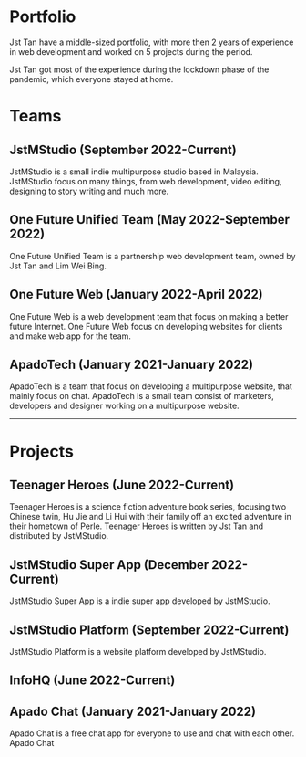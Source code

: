 # Portfolio
Jst Tan have a middle-sized portfolio, with more then 2 years of experience in web development and worked on 5 projects during the period. 

Jst Tan got most of the experience during the lockdown phase of the pandemic, which everyone stayed at home. 

# Teams
## JstMStudio (September 2022-Current)
JstMStudio is a small indie multipurpose studio based in Malaysia. JstMStudio focus on many things, from web development, video editing, designing to story writing and much more. 

## One Future Unified Team (May 2022-September 2022)
One Future Unified Team is a partnership web development team, owned by Jst Tan and Lim Wei Bing.

## One Future Web (January 2022-April 2022)
One Future Web is a web development team that focus on making a better future Internet. One Future Web focus on developing websites for clients and make web app for the team.

## ApadoTech (January 2021-January 2022)
ApadoTech is a team that focus on developing a multipurpose website, that mainly focus on chat. ApadoTech is a small team consist of marketers, developers and designer working on a multipurpose website. 

<hr>

# Projects
## Teenager Heroes (June 2022-Current)
Teenager Heroes is a science fiction adventure book series, focusing two Chinese twin, Hu Jie and Li Hui with their family off an excited adventure in their hometown of Perle. Teenager Heroes is written by Jst Tan and distributed by JstMStudio.

## JstMStudio Super App (December 2022-Current)
JstMStudio Super App is a indie super app developed by JstMStudio.

## JstMStudio Platform (September 2022-Current)
JstMStudio Platform is a website platform developed by JstMStudio. 

## InfoHQ (June 2022-Current)


## Apado Chat (January 2021-January 2022)
Apado Chat is a free chat app for everyone to use and chat with each other. Apado Chat
